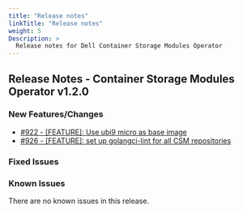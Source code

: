 ```yaml
---
title: "Release notes"
linkTitle: "Release notes"
weight: 5
Description: >
  Release notes for Dell Container Storage Modules Operator
---
```


## Release Notes - Container Storage Modules Operator v1.2.0


### New Features/Changes

- [#922 - [FEATURE]: Use ubi9 micro as base image](https://github.com/dell/csm/issues/922)
- [#926 - [FEATURE]: set up golangci-lint for all CSM repositories](https://github.com/dell/csm/issues/926)

### Fixed Issues


### Known Issues
There are no known issues in this release.